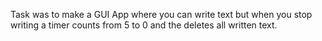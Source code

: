Task was to make a GUI App where you can write text but when you stop writing a timer counts from 5 to 0 and the deletes all written text.
